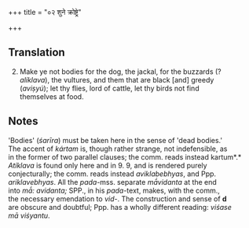 +++
title = "०२ शुने क्रोष्ट्रे"

+++
## Translation
2. Make ye not bodies for the dog, the jackal, for the buzzards (?  
*alíklava*), the vultures, and them that are black \[and\] greedy  
(*aviṣyú*); let thy flies, lord of cattle, let thy birds not find  
themselves at food.

## Notes
'Bodies' (*śarīra*) must be taken here in the sense of 'dead bodies.'  
The accent of *kártam* is, though rather strange, not indefensible, as  
in the former of two parallel clauses; the comm. reads instead kartum*.*  
*Atíklava* is found only here and in 9. 9, and is rendered purely  
conjecturally; the comm. reads instead *aviklabebhyas*, and Ppp.  
*ariklavebhyas*. All the *pada*-mss. separate *mā́vidanta* at the end  
into *mā́: avidanta;* SPP., in his *pada*-text, makes, with the comm.,  
the necessary emendation to *vid-*. The construction and sense of **d**  
are obscure and doubtful; Ppp. has a wholly different reading: *viśase  
mā viśyantu*.
